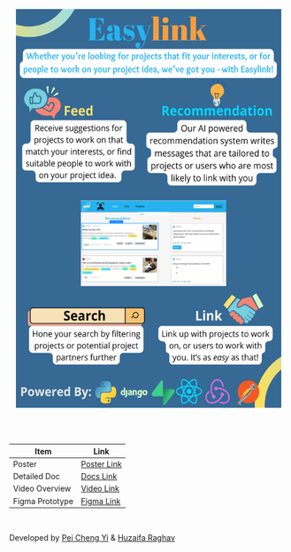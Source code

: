 <!-- <p align="center">
  <a>
    <img
      width="15%"
      src="https://raw.githubusercontent.com/SeekSaveServe/Easylink/main/src/Assets/Easylink%20Logo%20Full.png"
    />
  </a>
</p> -->

<!-- <div align="center">
  Made with 💙 using <br/><br/>
  <div align="center">
    <img src="https://img.shields.io/badge/React_Native-20232A?style=for-the-badge&logo=react&logoColor=61DAFB" /><img src="https://img.shields.io/badge/Expo-20232A?style=for-the-badge&logo=expo&logoColor=#000020"/><img src="https://img.shields.io/badge/python-20232A?style=for-the-badge&logo=python&logoColor=3776AB"/><img src="https://img.shields.io/badge/heroku-20232A?style=for-the-badge&logo=heroku&logoColor=430098"/><img src="https://img.shields.io/badge/firebase-20232A?style=for-the-badge&logo=firebase&logoColor=ffca28"/><img src="https://img.shields.io/badge/jest-20232A?style=for-the-badge&logo=jest&logoColor=C21325"/><img src="https://img.shields.io/badge/postman-20232A?style=for-the-badge&logo=postman&logoColor=FF6C37"/>
    </div>
</div> -->


<!-- ![-----------------------------------------------------------------] (https://raw.githubusercontent.com/andreasbm/readme/master/assets/lines/water.png)
 -->
<div align="center">
  <img src="https://raw.githubusercontent.com/SeekSaveServe/Easylink/main/.github/images/Milestone%20I%20poster.png" width="480" height="720">
</div>


<br/><br/>

| Item | Link                               |
|------------|-------------------------------------------|
|Poster    | [Poster Link](https://drive.google.com/file/d/1oNQk4ZUF8r40zXbpuJWs2pjOzV-xuV8N/view?usp=sharing) |
| Detailed Doc       | [Docs Link](https://docs.google.com/document/d/1cl5UlUWiaSHjYw9b2MGFVVl5rn8m9iF1QC61ECDWzIk/edit?usp=sharing) |
| Video Overview | [Video Link](https://drive.google.com/file/d/1zjdBnr4mDW9adcGxWh4uDSPeoicFEeRm/view?usp=sharing) |
| Figma Prototype | [Figma Link](https://tinyurl.com/Easylink-figma) |
<br/>

<p>Developed by <a href="https://github.com/SeekSaveServe">Pei Cheng Yi</a> & <a href="https://github.com/huzaifa1712">Huzaifa Raghav</a></p>
